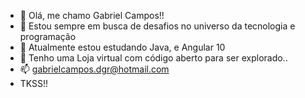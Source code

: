 - 👋 Olá, me chamo Gabriel Campos!!
- 👀 Estou sempre em busca de desafios no universo da tecnologia e programação  
- 🌱 Atualmente estou estudando Java, e Angular 10
- 💞️ Tenho uma Loja virtual com código aberto para ser explorado..
- 📫 gabrielcampos.dgr@hotmail.com 
- TKSS!! 
